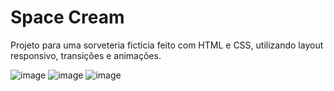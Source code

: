 # Space Cream

Projeto para uma sorveteria ficticia feito com HTML e CSS, utilizando layout responsivo, transições e animações.

![image](https://user-images.githubusercontent.com/68011048/224045000-f7f788cf-00a9-4ae7-86d5-6b6244457beb.png)
![image](https://user-images.githubusercontent.com/68011048/224045228-788245cf-649e-4c7d-afea-bbde35adc651.png) ![image](https://user-images.githubusercontent.com/68011048/224045356-bc80032d-2684-4bbd-a0b2-7e85c217be86.png)

